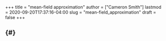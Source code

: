 +++
title = "mean-field approximation"
author = ["Cameron Smith"]
lastmod = 2020-09-20T17:37:16-04:00
slug = "mean-field_approximation"
draft = false
+++

##  {#}
